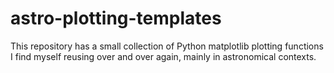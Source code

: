 # astro-plotting-templates

This repository has a small collection of Python matplotlib plotting functions I find myself reusing over and over again, mainly in astronomical contexts.